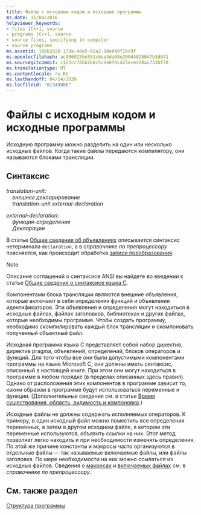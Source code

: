 ```yaml
---
title: Файлы с исходным кодом и исходные программы
ms.date: 11/04/2016
helpviewer_keywords:
- files [C++], source
- programs [C++], source
- source files, specifying in compiler
- source programs
ms.assetid: 18bb2826-17da-48e5-92a2-10e649f1bc9f
ms.openlocfilehash: ac906925be551c6ee4da08e200d4028047b3d041
ms.sourcegitcommit: c123cc76bb2b6c5cde6f4c425ece420ac733bf70
ms.translationtype: MT
ms.contentlocale: ru-RU
ms.lasthandoff: 04/14/2020
ms.locfileid: "81349886"
---
```

# <a name="source-files-and-source-programs"></a>Файлы с исходным кодом и исходные программы

Исходную программу можно разделить на один или несколько исходных файлов. Когда такие файлы передаются компилятору, они называются блоками трансляции.

## <a name="syntax"></a>Синтаксис

*translation-unit*:<br/>
&nbsp;&nbsp;&nbsp;&nbsp;*внешнее декларирование* <br/>
&nbsp;&nbsp;&nbsp;&nbsp;*translation-unit* *external-declaration*

*external-declaration*:<br/>
&nbsp;&nbsp;&nbsp;&nbsp;*функция-определение*<br/>
&nbsp;&nbsp;&nbsp;&nbsp;*Декларации*

В статье [Общие сведения об объявлениях](../c-language/overview-of-declarations.md) описывается синтаксис нетерминала `declaration`, а в *справочнике по препроцессору* поясняется, как происходит обработка [записи преобразования](../preprocessor/phases-of-translation.md).

> [!NOTE]
> Описание соглашений о синтаксисе ANSI вы найдете во введении к статье [Общие сведения о синтаксисе языка C](../c-language/c-language-syntax-summary.md).

Компонентами блока трансляции являются внешние объявления, которые включают в себя определения функций и объявления идентификаторов. Эти объявления и определения могут находиться в исходных файлах, файлах заголовков, библиотеках и других файлах, которые необходимы программе. Чтобы создать программу, необходимо скомпилировать каждый блок трансляции и скомпоновать полученный объектный файл.

Исходная программа языка C представляет собой набор директив, директив pragma, объявлений, определений, блоков операторов и функций. Для того чтобы все они были допустимыми компонентами программы на языке Microsoft C, они должны иметь синтаксис, описанный в настоящей книге. При этом они могут находиться в программе в любом порядке (в пределах описанных здесь правил). Однако от расположения этих компонентов в программе зависит то, каким образом в программе будут использоваться переменные и функции. (Дополнительные сведения см. в статье [Время существования, область, видимость и компоновка](../c-language/lifetime-scope-visibility-and-linkage.md).)

Исходные файлы не должны содержать исполняемых операторов. К примеру, в один исходный файл можно поместить все определения переменных, а затем в другом исходном файле, в котором эти переменные используются, объявить ссылки на них. Этот метод позволяет легко находить и при необходимости изменять определения. По этой же причине константы и макросы часто организуются в отдельные файлы — так называемые включаемые файлы, или файлы заголовка. По мере необходимости на них можно ссылаться из исходных файлов. Сведения о [макросах](../preprocessor/macros-c-cpp.md) и [включаемых файлах](../preprocessor/hash-include-directive-c-cpp.md) см. в *справочнике по препроцессору*.

## <a name="see-also"></a>См. также раздел

[Структура программы](../c-language/program-structure.md)
